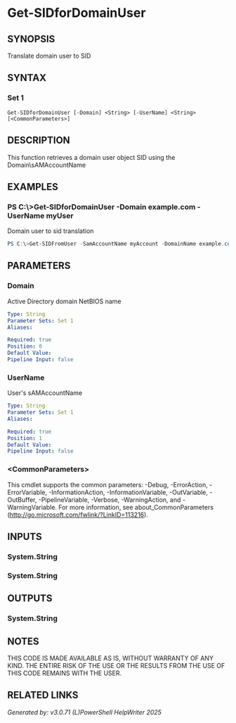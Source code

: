 ﻿# Get-SIDforDomainUser

## SYNOPSIS
Translate domain user to SID

## SYNTAX

### Set 1
```
Get-SIDforDomainUser [-Domain] <String> [-UserName] <String> [<CommonParameters>]
```

## DESCRIPTION
This function retrieves a domain user object SID using the Domain\\sAMAccountName

## EXAMPLES

### PS C:\\\>Get-SIDforDomainUser -Domain example.com -UserName myUser
Domain user to sid translation
```powershell
PS C:\>Get-SIDFromUser -SamAccountName myAccount -DomainName example.com
```

## PARAMETERS

### Domain
Active Directory domain NetBIOS name

```yaml
Type: String
Parameter Sets: Set 1
Aliases: 

Required: true
Position: 0
Default Value: 
Pipeline Input: false
```

### UserName
User's sAMAccountName

```yaml
Type: String
Parameter Sets: Set 1
Aliases: 

Required: true
Position: 1
Default Value: 
Pipeline Input: false
```

### \<CommonParameters\>
This cmdlet supports the common parameters: -Debug, -ErrorAction, -ErrorVariable, -InformationAction, -InformationVariable, -OutVariable, -OutBuffer, -PipelineVariable, -Verbose, -WarningAction, and -WarningVariable. For more information, see about_CommonParameters (http://go.microsoft.com/fwlink/?LinkID=113216).

## INPUTS

### System.String


### System.String


## OUTPUTS

### System.String


## NOTES

THIS CODE IS MADE AVAILABLE AS IS, WITHOUT WARRANTY OF ANY KIND. THE ENTIRE RISK OF THE USE OR THE RESULTS FROM THE USE OF THIS CODE REMAINS WITH THE USER.

## RELATED LINKS


*Generated by: v3.0.71 (L)PowerShell HelpWriter 2025*
